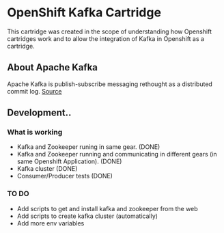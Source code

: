 # OpenShift Kafka Cartridge
This cartridge was created in the scope of understanding how Openshift cartridges work and to allow the integration of Kafka in Openshift as a cartridge.

## About Apache Kafka
Apache Kafka is publish-subscribe messaging rethought as a distributed commit log. [Source](https://kafka.apache.org/)

## Development..
### What is working
- Kafka and Zookeeper runing in same gear. (DONE)
- Kafka and Zookeeper running and communicating in different gears (in same Openshift Application).  (DONE)
- Kafka cluster (DONE)
- Consumer/Producer tests (DONE)
### TO DO
- Add scripts to get and install kafka and zookeeper from the web
- Add scripts to create kafka cluster (automatically)
- Add more env variables
